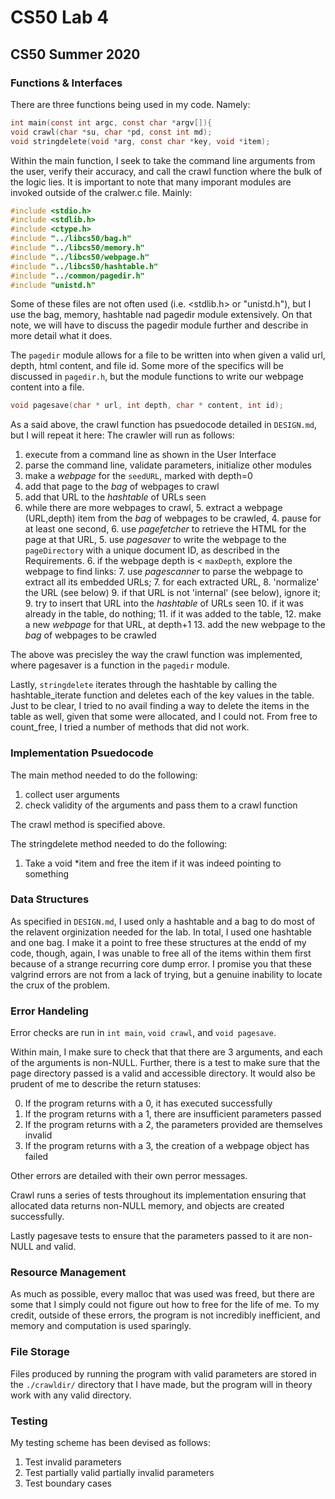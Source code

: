 # CS50 Lab 4
## CS50 Summer 2020

<!-- Need to include the following: 

Detailed pseudo code for each of the objects/components/functions,
Definition of detailed APIs, interfaces, function prototypes and their parameters,
Data structures (e.g., struct names and members),
Security and privacy properties,
Error handling and recovery,
Resource management,
Persistant storage (files, database, etc). -->

### Functions & Interfaces
There are three functions being used in my code. Namely: 

```c
int main(const int argc, const char *argv[]){
void crawl(char *su, char *pd, const int md);
void stringdelete(void *arg, const char *key, void *item);
```
Within the main function, I seek to take the command line arguments from the user, verify their accuracy, and call the crawl function where the bulk of the logic lies. It is important to note that many imporant modules are invoked outside of the cralwer.c file. Mainly:

```c
#include <stdio.h>
#include <stdlib.h>
#include <ctype.h>
#include "../libcs50/bag.h"
#include "../libcs50/memory.h"
#include "../libcs50/webpage.h"
#include "../libcs50/hashtable.h"
#include "../common/pagedir.h"
#include "unistd.h"
```

Some of these files are not often used (i.e. <stdlib.h> or "unistd.h"), but I use the bag, memory, hashtable nad pagedir module extensively. On that note, we will have to discuss the pagedir module further and describe in more detail what it does. 

The `pagedir` module allows for a file to be written into when given a valid url, depth, html content, and file id. Some more of the specifics will be discussed in `pagedir.h`, but the module functions to write our webpage content into a file.

```c
void pagesave(char * url, int depth, char * content, int id); 
```
As a said above, the crawl function has psuedocode detailed in `DESIGN.md`, but I will repeat it here: 
The crawler will run as follows:

1. execute from a command line as shown in the User Interface
2. parse the command line, validate parameters, initialize other modules
3. make a *webpage* for the `seedURL`, marked with depth=0
4. add that page to the *bag* of webpages to crawl
5. add that URL to the *hashtable* of URLs seen
3. while there are more webpages to crawl,
	5. extract a webpage (URL,depth) item from the *bag* of webpages to be crawled,
	4. pause for at least one second,
	6. use *pagefetcher* to retrieve the HTML for the page at that URL,
	5. use *pagesaver* to write the webpage to the `pageDirectory` with a unique document ID, as described in the Requirements.
	6. if the webpage depth is < `maxDepth`, explore the webpage to find links:
		7. use *pagescanner* to parse the webpage to extract all its embedded URLs;
		7. for each extracted URL,
			8. 'normalize' the URL (see below)
			9. if that URL is not 'internal' (see below), ignore it;
			9. try to insert that URL into the *hashtable* of URLs seen
				10. if it was already in the table, do nothing;
				11. if it was added to the table,
					12. make a new *webpage* for that URL, at depth+1
					13. add the new webpage to the *bag* of webpages to be crawled

The above was precisley the way the crawl function was implemented, where pagesaver is a function in the `pagedir` module. 

Lastly, `stringdelete` iterates through the hashtable by calling the hashtable_iterate function and deletes each of the key values in the table. Just to be clear, I tried to no avail finding a way to delete the items in the table as well, given that some were allocated, and I could not. From free to count_free, I tried a number of methods that did not work. 

### Implementation Psuedocode
 The main method needed to do the following: 

 1. collect user arguments 
 2. check validity of the arguments and pass them to a crawl function 

The crawl method is specified above. 

The stringdelete method needed to do the following: 

1. Take a void *item and free the item if it was indeed pointing to something 

### Data Structures

As specified in `DESIGN.md`, I used only a hashtable and a bag to do most of the relavent orginization needed for the lab. In total, I used one hashtable and one bag. I make it a point to free these structures at the endd of my code, though, again, I was unable to free all of the items within them first because of a strange recurring core dump error. I promise you that these valgrind errors are not from a lack of trying, but a genuine inability to locate the crux of the problem. 

### Error Handeling

Error checks are run in `int main`, `void crawl`, and `void pagesave`. 

Within main, I make sure to check that that there are 3 arguments, and each of the arguments is non-NULL. Further, there is a test to make sure that the page directory passed is a valid and accessible directory. It would also be prudent of me to describe the return statuses: 

0. If the program returns with a 0, it has executed successfully
1. If the program returns with a 1, there are insufficient parameters passed 
2. If the program returns with a 2, the parameters provided are themselves invalid
3. If the program returns with a 3, the creation of a webpage object has failed

Other errors are detailed with their own perror messages. 

Crawl runs a series of tests throughout its implementation ensuring that allocated data returns non-NULL memory, and objects are created successfully.

Lastly pagesave tests to ensure that the parameters passed to it are non-NULL and valid. 


### Resource Management

As much as possible, every malloc that was used was freed, but there are some that I simply could not figure out how to free for the life of me. To my credit, outside of these errors, the program is not incredibly inefficient, and memory and computation is used sparingly. 

### File Storage 

Files produced by running the program with valid parameters are stored in the `./crawldir/` directory that I have made, but the program will in theory work with any valid directory. 

### Testing

My testing scheme has been devised as follows:

1. Test invalid parameters
2. Test partially valid partially invalid parameters
3. Test boundary cases


